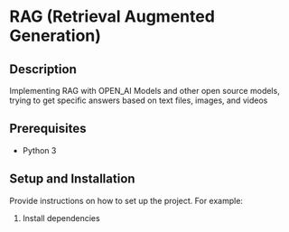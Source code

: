 # RAG (Retrieval Augmented Generation)

## Description
Implementing RAG with OPEN_AI Models and other open source models, trying to get specific answers based on text files, images, and videos

## Prerequisites
- Python 3

## Setup and Installation
Provide instructions on how to set up the project. For example:
1. Install dependencies
